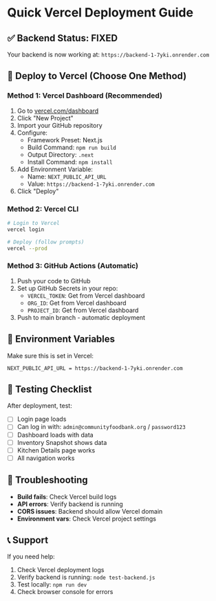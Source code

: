 # Quick Vercel Deployment Guide

## ✅ Backend Status: FIXED
Your backend is now working at: `https://backend-1-7yki.onrender.com`

## 🚀 Deploy to Vercel (Choose One Method)

### Method 1: Vercel Dashboard (Recommended)
1. Go to [vercel.com/dashboard](https://vercel.com/dashboard)
2. Click "New Project"
3. Import your GitHub repository
4. Configure:
   - Framework Preset: Next.js
   - Build Command: `npm run build`
   - Output Directory: `.next`
   - Install Command: `npm install`
5. Add Environment Variable:
   - Name: `NEXT_PUBLIC_API_URL`
   - Value: `https://backend-1-7yki.onrender.com`
6. Click "Deploy"

### Method 2: Vercel CLI
```bash
# Login to Vercel
vercel login

# Deploy (follow prompts)
vercel --prod
```

### Method 3: GitHub Actions (Automatic)
1. Push your code to GitHub
2. Set up GitHub Secrets in your repo:
   - `VERCEL_TOKEN`: Get from Vercel dashboard
   - `ORG_ID`: Get from Vercel dashboard  
   - `PROJECT_ID`: Get from Vercel dashboard
3. Push to main branch - automatic deployment

## 🔧 Environment Variables
Make sure this is set in Vercel:
```
NEXT_PUBLIC_API_URL = https://backend-1-7yki.onrender.com
```

## 🧪 Testing Checklist
After deployment, test:
- [ ] Login page loads
- [ ] Can log in with: `admin@communityfoodbank.org` / `password123`
- [ ] Dashboard loads with data
- [ ] Inventory Snapshot shows data
- [ ] Kitchen Details page works
- [ ] All navigation works

## 🐛 Troubleshooting
- **Build fails**: Check Vercel build logs
- **API errors**: Verify backend is running
- **CORS issues**: Backend should allow Vercel domain
- **Environment vars**: Check Vercel project settings

## 📞 Support
If you need help:
1. Check Vercel deployment logs
2. Verify backend is running: `node test-backend.js`
3. Test locally: `npm run dev`
4. Check browser console for errors 